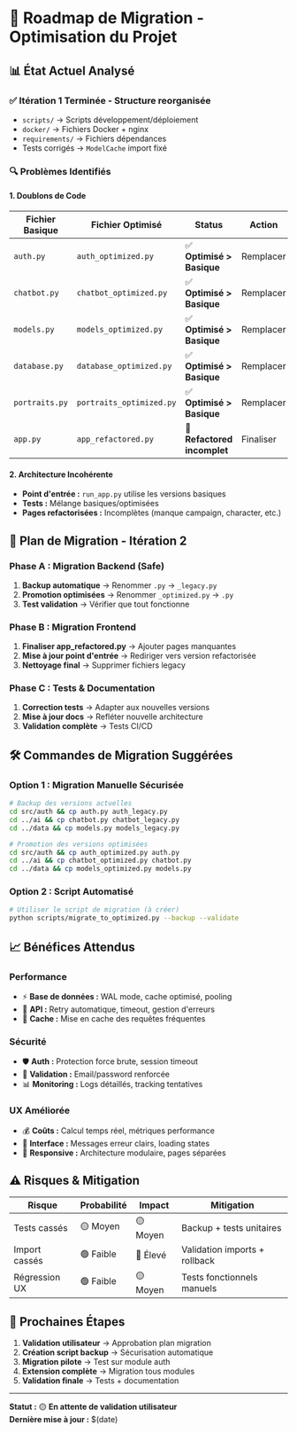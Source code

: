 # 🚀 Roadmap de Migration - Optimisation du Projet

## 📊 État Actuel Analysé

### ✅ **Itération 1 Terminée** - Structure reorganisée 
- `scripts/` → Scripts développement/déploiement  
- `docker/` → Fichiers Docker + nginx
- `requirements/` → Fichiers dépendances
- Tests corrigés → `ModelCache` import fixé

### 🔍 **Problèmes Identifiés**

#### 1. **Doublons de Code** 
| Fichier Basique | Fichier Optimisé | Status | Action |
|----------------|------------------|--------|--------|
| `auth.py` | `auth_optimized.py` | ✅ **Optimisé > Basique** | Remplacer |
| `chatbot.py` | `chatbot_optimized.py` | ✅ **Optimisé > Basique** | Remplacer |  
| `models.py` | `models_optimized.py` | ✅ **Optimisé > Basique** | Remplacer |
| `database.py` | `database_optimized.py` | ✅ **Optimisé > Basique** | Remplacer |
| `portraits.py` | `portraits_optimized.py` | ✅ **Optimisé > Basique** | Remplacer |
| `app.py` | `app_refactored.py` | 🔄 **Refactored incomplet** | Finaliser |

#### 2. **Architecture Incohérente**
- **Point d'entrée :** `run_app.py` utilise les versions basiques
- **Tests :** Mélange basiques/optimisées  
- **Pages refactorisées :** Incomplètes (manque campaign, character, etc.)

## 🎯 **Plan de Migration - Itération 2**

### **Phase A : Migration Backend (Safe)**
1. **Backup automatique** → Renommer `.py` → `_legacy.py`
2. **Promotion optimisées** → Renommer `_optimized.py` → `.py`  
3. **Test validation** → Vérifier que tout fonctionne

### **Phase B : Migration Frontend** 
1. **Finaliser app_refactored.py** → Ajouter pages manquantes
2. **Mise à jour point d'entrée** → Rediriger vers version refactorisée
3. **Nettoyage final** → Supprimer fichiers legacy

### **Phase C : Tests & Documentation**
1. **Correction tests** → Adapter aux nouvelles versions
2. **Mise à jour docs** → Refléter nouvelle architecture  
3. **Validation complète** → Tests CI/CD

## 🛠️ **Commandes de Migration Suggérées**

### Option 1 : Migration Manuelle Sécurisée
```bash
# Backup des versions actuelles
cd src/auth && cp auth.py auth_legacy.py
cd ../ai && cp chatbot.py chatbot_legacy.py
cd ../data && cp models.py models_legacy.py

# Promotion des versions optimisées  
cd src/auth && cp auth_optimized.py auth.py
cd ../ai && cp chatbot_optimized.py chatbot.py
cd ../data && cp models_optimized.py models.py
```

### Option 2 : Script Automatisé
```bash
# Utiliser le script de migration (à créer)
python scripts/migrate_to_optimized.py --backup --validate
```

## 📈 **Bénéfices Attendus**

### **Performance**
- ⚡ **Base de données :** WAL mode, cache optimisé, pooling
- 🔄 **API :** Retry automatique, timeout, gestion d'erreurs  
- 💾 **Cache :** Mise en cache des requêtes fréquentes

### **Sécurité**  
- 🛡️ **Auth :** Protection force brute, session timeout
- 🔐 **Validation :** Email/password renforcée
- 📊 **Monitoring :** Logs détaillés, tracking tentatives

### **UX Améliorée**
- 💰 **Coûts :** Calcul temps réel, métriques performance
- 🎯 **Interface :** Messages erreur clairs, loading states
- 📱 **Responsive :** Architecture modulaire, pages séparées

## ⚠️ **Risques & Mitigation**

| Risque | Probabilité | Impact | Mitigation |
|--------|-------------|---------|------------|
| Tests cassés | 🟡 Moyen | 🟡 Moyen | Backup + tests unitaires |
| Import cassés | 🟢 Faible | 🔴 Élevé | Validation imports + rollback |
| Régression UX | 🟢 Faible | 🟡 Moyen | Tests fonctionnels manuels |

## 🎯 **Prochaines Étapes**

1. **Validation utilisateur** → Approbation plan migration
2. **Création script backup** → Sécurisation automatique  
3. **Migration pilote** → Test sur module auth
4. **Extension complète** → Migration tous modules
5. **Validation finale** → Tests + documentation

---

**Statut :** 🟡 **En attente de validation utilisateur**  
**Dernière mise à jour :** $(date)
